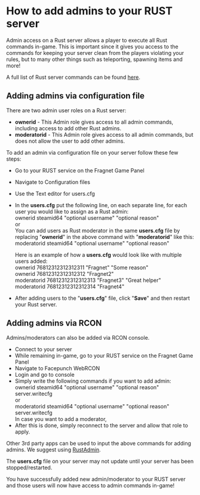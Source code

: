 # How to add admins to your RUST server

Admin access on a Rust server allows a player to execute all Rust commands in-game. This is important since it gives you access to the commands for keeping your server clean from the players violating your rules, but to many other things such as teleporting, spawning items and more!

A full list of Rust server commands can be found [here](http://rust.wikia.com/wiki/Server_Commands).

## Adding admins via configuration file

There are two admin user roles on a Rust server:

*   **ownerid** - This Admin role gives access to all admin commands, including access to add other Rust admins.
*   **moderatorid** - This Admin role gives access to all admin commands, but does not allow the user to add other admins.

To add an admin via configuration file on your server follow these few steps:

*   Go to your RUST service on the Fragnet Game Panel
*   Navigate to Configuration files
*   Use the Text editor for users.cfg
*   In the **users.cfg** put the following line, on each separate line, for each user you would like to assign as a Rust admin:  
    ownerid steamid64 "optional username" "optional reason"  
    or  
    You can add users as Rust moderator in the same **users.cfg** file by replacing "**ownerid**" in the above command with "**moderatorid**" like this:  
    moderatorid steamid64 "optional username" "optional reason"
    
    Here is an example of how a **users.cfg** would look like with multiple users added:  
    ownerid 76812312312312311 "Fragnet" "Some reason"  
    ownerid 76812312312312312 "Fragnet2"   
    moderatorid 76812312312312313 "Fragnet3" "Great helper"  
    moderatorid 76812312312312314 "Fragnet4"  
      
    
*   After adding users to the "**users.cfg**" file, click "**Save**" and then restart your Rust server.

## Adding admins via RCON

Admins/moderators can also be added via RCON console.

*   Connect to your server
*   While remaining in-game, go to your RUST service on the Fragnet Game Panel
*   Navigate to Facepunch WebRCON
*   Login and go to console
*   Simply write the following commands if you want to add admin:  
    ownerid steamid64 "optional username" "optional reason"  
    server.writecfg  
    or  
    moderatorid steamid64 "optional username" "optional reason"  
    server.writecfg  
    In case you want to add a moderator,
*   After this is done, simply reconnect to the server and allow that role to apply.

Other 3rd party apps can be used to input the above commands for adding admins. We suggest using [RustAdmin](https://www.rustadmin.com/).  

The **users.cfg** file on your server may not update until your server has been stopped/restarted.

  

You have successfully added new admin/moderator to your RUST server and those users will now have access to admin commands in-game!
